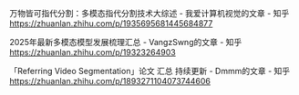 


万物皆可指代分割：多模态指代分割技术大综述 - 我爱计算机视觉的文章 - 知乎
https://zhuanlan.zhihu.com/p/1935695681445684877

2025年最新多模态模型发展梳理汇总 - VangzSwng的文章 - 知乎
https://zhuanlan.zhihu.com/p/19323264903

「Referring Video Segmentation」论文 汇总 持续更新 - Dmmm的文章 - 知乎
https://zhuanlan.zhihu.com/p/1893271104073744606

